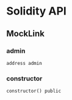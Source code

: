 # Solidity API

## MockLink

### admin

```solidity
address admin
```

### constructor

```solidity
constructor() public
```

